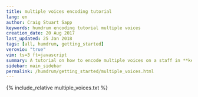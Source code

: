 ```yaml
---
title: multiple voices encoding tutorial
lang: en
author: Craig Stuart Sapp
keywords: humdrum encoding tutorial multiple voices
creation_date: 20 Aug 2017
last_updated: 25 Jan 2018
tags: [all, humdrum, getting_started]
verovio: "true"
vim: ts=3 ft=javascript
summary: A tutorial on how to encode multiple voices on a staff in **kern data.
sidebar: main_sidebar
permalink: /humdrum/getting_started/multiple_voices.html
---
```


{% include_relative multiple_voices.txt %}

